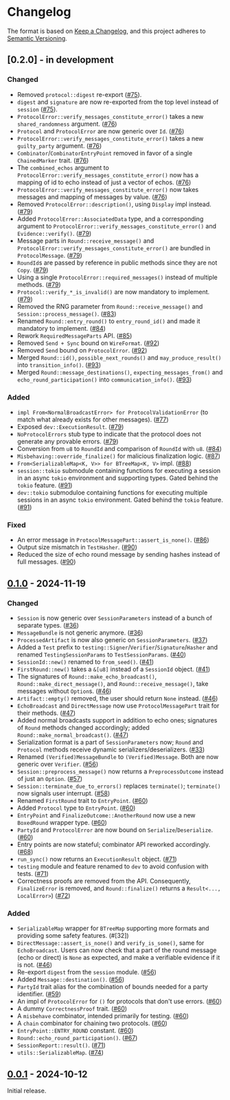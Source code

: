 # Changelog

The format is based on [Keep a Changelog](https://keepachangelog.com/en/1.0.0/),
and this project adheres to [Semantic Versioning](https://semver.org/spec/v2.0.0.html).


## [0.2.0] - in development

### Changed

- Removed `protocol::digest` re-export ([#75]).
- `digest` and `signature` are now re-exported from the top level instead of `session` ([#75]).
- `ProtocolError::verify_messages_constitute_error()` takes a new `shared_randomness` argument. ([#76])
- `Protocol` and `ProtocolError` are now generic over `Id`. ([#76])
- `ProtocolError::verify_messages_constitute_error()` takes a new `guilty_party` argument. ([#76])
- `Combinator`/`CombinatorEntryPoint` removed in favor of a single `ChainedMarker` trait. ([#76])
- The `combined_echos` argument to `ProtocolError::verify_messages_constitute_error()` now has a mapping of id to echo instead of just a vector of echos. ([#76])
- `ProtocolError::verify_messages_constitute_error()` now takes messages and mapping of messages by value. ([#76])
- Removed `ProtocolError::description()`, using `Display` impl instead. ([#79])
- Added `ProtocolError::AssociatedData` type, and a corresponding argument to `ProtocolError::verify_messages_constitute_error()` and `Evidence::verify()`. ([#79])
- Message parts in `Round::receive_message()` and `ProtocolError::verify_messages_constitute_error()` are bundled in `ProtocolMessage`. ([#79])
- `RoundId`s are passed by reference in public methods since they are not `Copy`. ([#79])
- Using a single `ProtocolError::required_messages()` instead of multiple methods. ([#79])
- `Protocol::verify_*_is_invalid()` are now mandatory to implement. ([#79])
- Removed the RNG parameter from `Round::receive_message()` and `Session::process_message()`. ([#83])
- Renamed `Round::entry_round()` to `entry_round_id()` and made it mandatory to implement. ([#84])
- Rework `RequiredMessageParts` API. ([#85])
- Removed `Send + Sync` bound on `WireFormat`. ([#92])
- Removed `Send` bound on `ProtocolError`. ([#92])
- Merged `Round::id()`, `possible_next_rounds()` and `may_produce_result()` into `transition_info()`. ([#93])
- Merged `Round::message_destinations()`, `expecting_messages_from()` and `echo_round_participation()` into `communication_info()`. ([#93])


### Added

- `impl From<NormalBroadcastError> for ProtocolValidationError` (to match what already exists for other messages). ([#77])
- Exposed `dev::ExecutionResult`. ([#79])
- `NoProtocolErrors` stub type to indicate that the protocol does not generate any provable errors. ([#79])
- Conversion from `u8` to `RoundId` and comparison of `RoundId` with `u8`. ([#84])
- `Misbehaving::override_finalize()` for malicious finalization logic. ([#87])
- `From<SerializableMap<K, V>> for BTreeMap<K, V>` impl. ([#88])
- `session::tokio` submodule containing functions for executing a session in an async `tokio` environment and supporting types. Gated behind the `tokio` feature. ([#91])
- `dev::tokio` submoduloe containing functions for executing multiple sessions in an async `tokio` environment. Gated behind the `tokio` feature. ([#91])


### Fixed

- An error message in `ProtocolMessagePart::assert_is_none()`. ([#86])
- Output size mismatch in `TestHasher`. ([#90])
- Reduced the size of echo round message by sending hashes instead of full messages. ([#90])


[#75]: https://github.com/entropyxyz/manul/pull/75
[#76]: https://github.com/entropyxyz/manul/pull/76
[#77]: https://github.com/entropyxyz/manul/pull/77
[#79]: https://github.com/entropyxyz/manul/pull/79
[#83]: https://github.com/entropyxyz/manul/pull/83
[#84]: https://github.com/entropyxyz/manul/pull/84
[#85]: https://github.com/entropyxyz/manul/pull/85
[#86]: https://github.com/entropyxyz/manul/pull/86
[#87]: https://github.com/entropyxyz/manul/pull/87
[#88]: https://github.com/entropyxyz/manul/pull/88
[#90]: https://github.com/entropyxyz/manul/pull/90
[#91]: https://github.com/entropyxyz/manul/pull/91
[#92]: https://github.com/entropyxyz/manul/pull/92
[#93]: https://github.com/entropyxyz/manul/pull/93


## [0.1.0] - 2024-11-19

### Changed

- `Session` is now generic over `SessionParameters` instead of a bunch of separate types. ([#36])
- `MessageBundle` is not generic anymore. ([#36])
- `ProcessedArtifact` is now also generic on `SessionParameters`. ([#37])
- Added a `Test` prefix to `testing::Signer`/`Verifier`/`Signature`/`Hasher` and renamed `TestingSessionParams` to `TestSessionParams`. ([#40])
- `SessionId::new()` renamed to `from_seed()`. ([#41])
- `FirstRound::new()` takes a `&[u8]` instead of a `SessionId` object. ([#41])
- The signatures of `Round::make_echo_broadcast()`, `Round::make_direct_message()`, and `Round::receive_message()`, take messages without `Option`s. ([#46])
- `Artifact::empty()` removed, the user should return `None` instead. ([#46])
- `EchoBroadcast` and `DirectMessage` now use `ProtocolMessagePart` trait for their methods. ([#47])
- Added normal broadcasts support in addition to echo ones; signatures of `Round` methods changed accordingly; added `Round::make_normal_broadcast()`. ([#47])
- Serialization format is a part of `SessionParameters` now; `Round` and `Protocol` methods receive dynamic serializers/deserializers. ([#33])
- Renamed `(Verified)MessageBundle` to `(Verified)Message`. Both are now generic over `Verifier`. ([#56])
- `Session::preprocess_message()` now returns a `PreprocessOutcome` instead of just an `Option`. ([#57])
- `Session::terminate_due_to_errors()` replaces `terminate()`; `terminate()` now signals user interrupt. ([#58])
- Renamed `FirstRound` trait to `EntryPoint`. ([#60])
- Added `Protocol` type to `EntryPoint`. ([#60])
- `EntryPoint` and `FinalizeOutcome::AnotherRound` now use a new `BoxedRound` wrapper type. ([#60])
- `PartyId` and `ProtocolError` are now bound on `Serialize`/`Deserialize`. ([#60])
- Entry points are now stateful; combinator API reworked accordingly. ([#68])
- `run_sync()` now returns an `ExecutionResult` object. ([#71])
- `testing` module and feature renamed to `dev` to avoid confusion with tests. ([#71])
- Correctness proofs are removed from the API. Consequently, `FinalizeError` is removed, and `Round::finalize()` returns a `Result<..., LocalError>`) ([#72])


### Added

- `SerializableMap` wrapper for `BTreeMap` supporting more formats and providing some safety features. (#[32])
- `DirectMessage::assert_is_none()` and `verify_is_some()`, same for `EchoBroadcast`. Users can now check that a part of the round message (echo or direct) is `None` as expected, and make a verifiable evidence if it is not. ([#46])
- Re-export `digest` from the `session` module. ([#56])
- Added `Message::destination()`. ([#56])
- `PartyId` trait alias for the combination of bounds needed for a party identifier. ([#59])
- An impl of `ProtocolError` for `()` for protocols that don't use errors. ([#60])
- A dummy `CorrectnessProof` trait. ([#60])
- A `misbehave` combinator, intended primarily for testing. ([#60])
- A `chain` combinator for chaining two protocols. ([#60])
- `EntryPoint::ENTRY_ROUND` constant. ([#60])
- `Round::echo_round_participation()`. ([#67])
- `SessionReport::result()`. ([#71])
- `utils::SerializableMap`. ([#74])


[#32]: https://github.com/entropyxyz/manul/pull/32
[#33]: https://github.com/entropyxyz/manul/pull/33
[#36]: https://github.com/entropyxyz/manul/pull/36
[#37]: https://github.com/entropyxyz/manul/pull/37
[#40]: https://github.com/entropyxyz/manul/pull/40
[#41]: https://github.com/entropyxyz/manul/pull/41
[#46]: https://github.com/entropyxyz/manul/pull/46
[#47]: https://github.com/entropyxyz/manul/pull/47
[#56]: https://github.com/entropyxyz/manul/pull/56
[#57]: https://github.com/entropyxyz/manul/pull/57
[#58]: https://github.com/entropyxyz/manul/pull/58
[#59]: https://github.com/entropyxyz/manul/pull/59
[#60]: https://github.com/entropyxyz/manul/pull/60
[#67]: https://github.com/entropyxyz/manul/pull/67
[#68]: https://github.com/entropyxyz/manul/pull/68
[#71]: https://github.com/entropyxyz/manul/pull/71
[#72]: https://github.com/entropyxyz/manul/pull/72
[#74]: https://github.com/entropyxyz/manul/pull/74


## [0.0.1] - 2024-10-12

Initial release.


[0.0.1]: https://github.com/entropyxyz/manul/releases/tag/v0.0.1
[0.1.0]: https://github.com/entropyxyz/manul/releases/tag/v0.1.0
